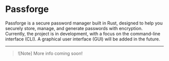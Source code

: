 # Passforge

Passforge is a secure password manager built in Rust, designed to help you securely store, manage, and generate passwords with encryption. Currently, the project is in development, with a focus on the command-line interface (CLI). A graphical user interface (GUI) will be added in the future.

---
>![Note]
> More info coming soon!